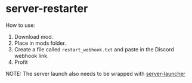 # server-restarter

How to use:
1. Download mod.
2. Place in mods folder.
3. Create a file called `restart_webhook.txt` and paste in the Discord webhook link.
4. Profit

NOTE: The server launch also needs to be wrapped with [server-launcher](https://github.com/Geek202/server-launcher)
